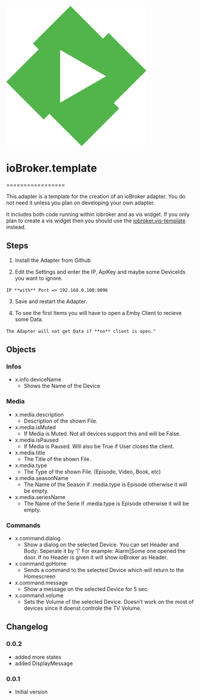 ![Logo](admin/emby.png)
# ioBroker.template
=================

This adapter is a template for the creation of an ioBroker adapter. You do not need it unless you plan on developing your own adapter.

It includes both code running within iobroker and as vis widget. If you only plan to create a vis widget then you should use the [iobroker.vis-template](https://github.com/ioBroker/ioBroker.vis-template) instead.

## Steps 
1. Install the Adapter from Github

2. Edit the Settings and enter the IP, ApiKey and maybe some DeviceIds you want to ignore.

  ```IP **with** Port => 192.168.0.100:8096```
  
3. Save and restart the Adapter.

4. To see the first Items you will have to open a Emby Client to recieve some Data.
  
  ```The Adapter will not get Data if **no** client is open."```


## Objects

### Infos
* x.info.deviceName
  - Shows the Name of the Device


### Media
* x.media.description
  - Description of the shown File.
* x.media.isMuted
  - If Media is Muted. Not all devices support this and will be False.
* x.media.isPaused
  - If Media is Paused. Will also be True if User closes the client.
* x.media.title
  - The Title of the shown File.
* x.media.type
  - The Type of the shown File. (Episode, Video, Book, etc)
* x.media.seasonName
  - The Name of the Season if .media.type is Episode otherwise it will be empty.
* x.media.seriesName
  - The Name of the Serie if .media.type is Episode otherwise it will be empty.


### Commands
* x.command.dialog
  - Show a dialog on the selected Device.
    You can set Header and Body: Seperate it by '|'
    For example: Alarm|Some one opened the door.
    If no Header is given it will show ioBroker as Header.
* x.command.goHome
  - Sends a command to the selected Device which will return to the Homescreen
* x.command.message
  - Show a message on the selected Device for 5 sec.
* x.command.volume
  - Sets the Volume of the selected Device.
    Doesn't work on the most of devices since it doenst controle the TV Volume.

 
 ## Changelog
 ### 0.0.2
* added more states
* added DisplayMessage

### 0.0.1
* Initial version